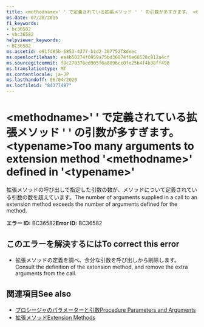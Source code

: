 ```yaml
---
title: <methodname>' ' で定義されている拡張メソッド ' ' の引数が多すぎます。 <typename>
ms.date: 07/20/2015
f1_keywords:
- bc36582
- vbc36582
helpviewer_keywords:
- BC36582
ms.assetid: e91fd85b-6853-4377-b1d2-367752f8deec
ms.openlocfilehash: ea4b50274f0959a75bd36874f6e66528c812a4cf
ms.sourcegitcommit: f8c270376ed905f6a8896ce0fe25b4f4b38ff498
ms.translationtype: MT
ms.contentlocale: ja-JP
ms.lasthandoff: 06/04/2020
ms.locfileid: "84377497"
---
```

# <a name="too-many-arguments-to-extension-method-methodname-defined-in-typename"></a><span data-ttu-id="37afd-102">\<methodname>' ' で定義されている拡張メソッド ' ' の引数が多すぎます。 \<typename></span><span class="sxs-lookup"><span data-stu-id="37afd-102">Too many arguments to extension method '\<methodname>' defined in '\<typename>'</span></span>
<span data-ttu-id="37afd-103">拡張メソッドの呼び出しで指定した引数の数が、メソッドについて定義されている引数の数を超えています。</span><span class="sxs-lookup"><span data-stu-id="37afd-103">The number of arguments supplied in a call to an extension method exceeds the number of arguments defined for the method.</span></span>  
  
 <span data-ttu-id="37afd-104">**エラー ID:** BC36582</span><span class="sxs-lookup"><span data-stu-id="37afd-104">**Error ID:** BC36582</span></span>  
  
## <a name="to-correct-this-error"></a><span data-ttu-id="37afd-105">このエラーを解決するには</span><span class="sxs-lookup"><span data-stu-id="37afd-105">To correct this error</span></span>  
  
- <span data-ttu-id="37afd-106">拡張メソッドの定義を調べ、余分な引数を呼び出しから削除します。</span><span class="sxs-lookup"><span data-stu-id="37afd-106">Consult the definition of the extension method, and remove the extra arguments from the call.</span></span>  
  
## <a name="see-also"></a><span data-ttu-id="37afd-107">関連項目</span><span class="sxs-lookup"><span data-stu-id="37afd-107">See also</span></span>

- [<span data-ttu-id="37afd-108">プロシージャのパラメーターと引数</span><span class="sxs-lookup"><span data-stu-id="37afd-108">Procedure Parameters and Arguments</span></span>](../programming-guide/language-features/procedures/procedure-parameters-and-arguments.md)
- [<span data-ttu-id="37afd-109">拡張メソッド</span><span class="sxs-lookup"><span data-stu-id="37afd-109">Extension Methods</span></span>](../programming-guide/language-features/procedures/extension-methods.md)
